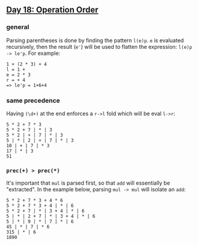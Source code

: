 ## [Day 18: Operation Order](https://adventofcode.com/2020/day/18)

### general
Parsing parentheses is done by finding the pattern `l(e)p`.
`e` is evaluated recursively, then the result (`e'`) will be used to flatten the expression:
`l(e)p -> le'p`. For example:
```
1 + (2 * 3) + 4
l = 1 +
e = 2 * 3
r = + 4
=> le'p = 1+6+4
```

### same precedence
Having `(\d+)` at the end enforces a `r->l` fold which will be eval `l->r`:
```
5 * 2 + 7 * 3
5 * 2 + 7 | * | 3
5 * 2 | + | 7 | * | 3
5 | * | 2 | + | 7 | * | 3
10 | + | 7 | * 3
17 | * | 3
51
```

### `prec(+) > prec(*)`
It's important that `mul` is parsed first, so that `add` will essentially be "extracted".
In the example below, parsing `mul -> mul` will isolate an `add`:
```
5 * 2 + 7 * 3 + 4 * 6
5 * 2 + 7 * 3 + 4 | * | 6
5 * 2 + 7 | * | 3 + 4 | * | 6
5 | * | 2 + 7 | * | 3 + 4 | * | 6
5 | * | 9 | * | 7 | * | 6
45 | * | 7 | * 6
315 | * | 6
1890
```
